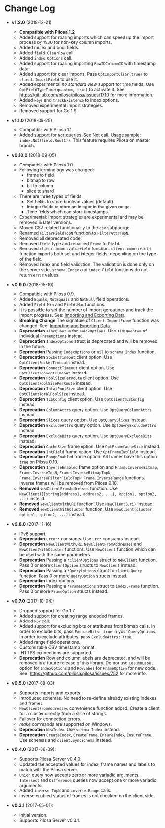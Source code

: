 # Change Log

* **v1.2.0** (2018-12-21)
    * **Compatible with Pilosa 1.2**
    * Added support for roaring imports which can speed up the import process by %30 for non-key column imports.
    * Added mutex and bool fields.
    * Added `field.ClearRow` call.
    * Added `index.Options` call.
    * Added support for roaring importing `RowIDColumnID` with timestamp data.
    * Added support for clear imports. Pass `OptImportClear(true)` to `client.ImportField` to use it.
    * Added experimental *no standard view* support for time fields. Use `OptFieldTypeTime(quantum, true)` to activate it. See https://github.com/pilosa/pilosa/issues/1710 for more information.
    * Added `keys` and `trackExistence` to index options.
    * Removed experimental import strategies.
    * Removed support for Go 1.9.

* **v1.1.0** (2018-09-25)
    * Compatible with Pilosa 1.1.
    * Added support for `Not` queries. See [Not call](https://www.pilosa.com/docs/master/query-language/#not). Usage sample: `index.Not(field.Row(1))`. This feature requires Pilosa on master branch.

* **v0.10.0** (2018-09-05)
    * Compatible with Pilosa 1.0.
    * Following terminology was changed:
        * frame to field
        * bitmap to row
        * bit to column
        * slice to shard
    * There are three types of fields:
        * Set fields to store boolean values (default)
        * Integer fields to store an integer in the given range.
        * Time fields which can store timestamps.
    * Experimental: Import strategies are experimental and may be removed in later versions.
    * Moved CSV related functionality to the `csv` subpackge.
    * Renamed `FilterFieldTopN` function to `FilterAttrTopN`.
    * Removed all deprecated code.
    * Removed `Field` type and renamed `Frame` to `Field`.
    * Removed `client.ImportValueField` function. `client.ImportField` function imports both set and integer fields, depending on the type of the field.
    * Removed index and field validation. The validation is done only on the server side. `schema.Index` and `index.Field` functions do not return `error` values.

* **v0.9.0** (2018-05-10)
    * Compatible with Pilosa 0.9.
    * Added `Equals`, `NotEquals` and `NotNull` field operations.
    * Added `Field.Min` and `Field.Max` functions.
    * It is possible to set the number of import goroutines and track the import progress. See: [Importing and Exporting Data](docs/imports-exports.md).
    * **Breaking Change** The signature of `Client.ImportFrame` function was changed. See: [Importing and Exporting Data](docs/imports-exports.md).
    * **Deprecation** `TimeQuantum` for `IndexOptions`. Use `TimeQuantum` of individual `FrameOptions` instead.
    * **Deprecation** `IndexOptions` struct is deprecated and will be removed in the future.
    * **Deprecation** Passing `IndexOptions` or `nil` to `schema.Index` function.
    * **Deprecation** `SocketTimeout` client option. Use `OptClientSocketTimeout` instead.
    * **Deprecation** `ConnectTimeout` client option. Use `OptClientConnectTimeout` instead.
    * **Deprecation** `PoolSizePerRoute` client option. Use `OptClientPoolSizePerRoute` instead.
    * **Deprecation** `TotalPoolSize` client option. Use `OptClientTotalPoolSize` instead.
    * **Deprecation** `TLSConfig` client option. Use `OptClientTLSConfig` instead.
    * **Deprecation** `ColumnAttrs` query option. Use `OptQueryColumnAttrs` instead.
    * **Deprecation** `Slices` query option. Use `OptQuerySlices` instead.
    * **Deprecation** `ExcludeAttrs` query option. Use `OptQueryExcludeAttrs` instead.
    * **Deprecation** `ExcludeBits` query option. Use `OptQueryExcludeBits` instead.
    * **Deprecation** `CacheSize` frame option. Use `OptFrameCacheSize` instead.
    * **Deprecation** `IntField` frame option. Use `OptFrameIntField` instead.
    * **Deprecation** `RangeEnabled` frame option. All frames have this option `true` on Pilosa 0.10.
    * **Deprecation** `InverseEnabled` frame option and `Frame.InverseBitmap`, `Frame.InverseTopN`, `Frame.InverseBitmapTopN`, `Frame.InverseFilterFieldTopN`, `Frame.InverseRange` functions. Inverse frames will be removed from Pilosa 0.10.
    * **Removed** `NewClientFromAddresses` function. Use `NewClient([]string{address1, address2, ...}, option1, option2, ...)` instead.
    * **Removed** `NewClientWithURI` function. Use `NewClient(uri)` instead.
    * **Removed** `NewClientWithCluster` function. Use `NewClient(cluster, option1, option2, ...)` instead.

* **v0.8.0** (2017-11-16)
    * IPv6 support.
    * **Deprecation** `Error*` constants. Use `Err*` constants instead.
    * **Deprecation** `NewClientWithURI`, `NewClientFromAddresses` and `NewClientWithCluster` functions. Use `NewClient` function which can be used with the same parameters.
    * **Deprecation** Passing a `*ClientOptions` struct to `NewClient` function. Pass 0 or more `ClientOption` structs to `NewClient` instead.
    * **Deprecation** Passing a `*QueryOptions` struct to `client.Query` function. Pass 0 or more `QueryOption` structs instead.
    * **Deprecation** Index options.
    * **Deprecation** Passing a `*FrameOptions` struct to `index.Frame` function. Pass 0 or more `FrameOption` structs instead.

* **v0.7.0** (2017-10-04):
    * Dropped support for Go 1.7.
    * Added support for creating range encoded frames.
    * Added `Xor` call.
    * Added support for excluding bits or attributes from bitmap calls. In order to exclude bits, pass `ExcludeBits: true` in your `QueryOptions`. In order to exclude attributes, pass `ExcludeAttrs: true`.
    * Added range field operations.
    * Customizable CSV timestamp format.
    * `HTTPS connections are supported.
    * **Deprecation** Row and column labels are deprecated, and will be removed in a future release of this library. Do not use `ColumnLabel` option for `IndexOptions` and `RowLabel` for `FrameOption` for new code. See: https://github.com/pilosa/pilosa/issues/752 for more info.

* **v0.5.0** (2017-08-03):
    * Supports imports and exports.
    * Introduced schemas. No need to re-define already existing indexes and frames.
    * `NewClientFromAddresses` convenience function added. Create a client for a
      cluster directly from a slice of strings.
    * Failover for connection errors.
    * *make* commands are supported on Windows.
    * **Deprecation** `NewIndex`. Use `schema.Index` instead.
    * **Deprecation** `CreateIndex`, `CreateFrame`, `EnsureIndex`, `EnsureFrame`. Use schemas and `client.SyncSchema` instead.

* **v0.4.0** (2017-06-09):
    * Supports Pilosa Server v0.4.0.
    * Updated the accepted values for index, frame names and labels to match with the Pilosa server.
    * `Union` query now accepts zero or more variadic arguments. `Intersect` and `Difference` queries now accept one or more variadic arguments.
    * Added `inverse TopN` and `inverse Range` calls.
    * Inverse enabled status of frames is not checked on the client side.

* **v0.3.1** (2017-05-01):
    * Initial version.
    * Supports Pilosa Server v0.3.1.
